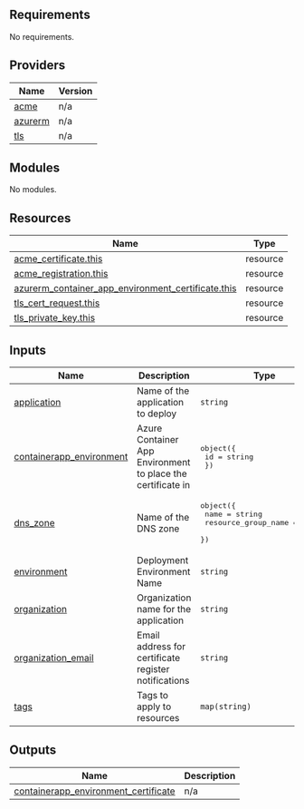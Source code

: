 <!-- BEGIN_TF_DOCS -->
## Requirements

No requirements.

## Providers

| Name | Version |
|------|---------|
| <a name="provider_acme"></a> [acme](#provider\_acme) | n/a |
| <a name="provider_azurerm"></a> [azurerm](#provider\_azurerm) | n/a |
| <a name="provider_tls"></a> [tls](#provider\_tls) | n/a |

## Modules

No modules.

## Resources

| Name | Type |
|------|------|
| [acme_certificate.this](https://registry.terraform.io/providers/vancluever/acme/latest/docs/resources/certificate) | resource |
| [acme_registration.this](https://registry.terraform.io/providers/vancluever/acme/latest/docs/resources/registration) | resource |
| [azurerm_container_app_environment_certificate.this](https://registry.terraform.io/providers/hashicorp/azurerm/latest/docs/resources/container_app_environment_certificate) | resource |
| [tls_cert_request.this](https://registry.terraform.io/providers/hashicorp/tls/latest/docs/resources/cert_request) | resource |
| [tls_private_key.this](https://registry.terraform.io/providers/hashicorp/tls/latest/docs/resources/private_key) | resource |

## Inputs

| Name | Description | Type | Default | Required |
|------|-------------|------|---------|:--------:|
| <a name="input_application"></a> [application](#input\_application) | Name of the application to deploy | `string` | n/a | yes |
| <a name="input_containerapp_environment"></a> [containerapp\_environment](#input\_containerapp\_environment) | Azure Container App Environment to place the certificate in | <pre>object({<br>    id = string<br>  })</pre> | n/a | yes |
| <a name="input_dns_zone"></a> [dns\_zone](#input\_dns\_zone) | Name of the DNS zone | <pre>object({<br>    name                = string<br>    resource_group_name = string<br>  })</pre> | n/a | yes |
| <a name="input_environment"></a> [environment](#input\_environment) | Deployment Environment Name | `string` | n/a | yes |
| <a name="input_organization"></a> [organization](#input\_organization) | Organization name for the application | `string` | n/a | yes |
| <a name="input_organization_email"></a> [organization\_email](#input\_organization\_email) | Email address for certificate register notifications | `string` | n/a | yes |
| <a name="input_tags"></a> [tags](#input\_tags) | Tags to apply to resources | `map(string)` | `{}` | no |

## Outputs

| Name | Description |
|------|-------------|
| <a name="output_containerapp_environment_certificate"></a> [containerapp\_environment\_certificate](#output\_containerapp\_environment\_certificate) | n/a |
<!-- END_TF_DOCS -->